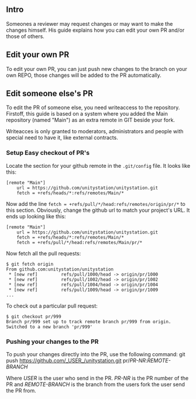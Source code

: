 ## Intro
Someones a reviewer may request changes or may want to make the changes himself. His guide explains how you can edit your own PR and/or those of others.

## Edit your own PR
To edit your own PR, you can just push new changes to the branch on your own REPO, those changes will be added to the PR automatically. 

## Edit someone else's PR
To edit the PR of someone else, you need writeaccess to the repository.
Firstoff, this guide is based on a system where you added the Main repository (named "Main") as an extra remote in GIT beside your fork.

Writeacces is only granted to moderators, administrators and people with special need to have it, like external contracts.

### Setup Easy checkout of PR's
Locate the section for your github remote in the `.git/config` file. It looks like this:

```
[remote "Main"]
	url = https://github.com/unitystation/unitystation.git
	fetch = +refs/heads/*:refs/remotes/Main/*
```

Now add the line `fetch = +refs/pull/*/head:refs/remotes/origin/pr/*` to this section. Obviously, change the github url to match your project's URL. It ends up looking like this:

```
[remote "Main"]
	url = https://github.com/unitystation/unitystation.git
	fetch = +refs/heads/*:refs/remotes/Main/*
	fetch = +refs/pull/*/head:refs/remotes/Main/pr/*
```

Now fetch all the pull requests:

```
$ git fetch origin
From github.com:unitystation/unitystation
 * [new ref]         refs/pull/1000/head -> origin/pr/1000
 * [new ref]         refs/pull/1002/head -> origin/pr/1002
 * [new ref]         refs/pull/1004/head -> origin/pr/1004
 * [new ref]         refs/pull/1009/head -> origin/pr/1009
...
```

To check out a particular pull request:

```
$ git checkout pr/999
Branch pr/999 set up to track remote branch pr/999 from origin.
Switched to a new branch 'pr/999'
```

### Pushing your changes to the PR
To push your changes directly into the PR, use the following command:
git push https://github.com/_USER_/unitystation.git  pr/_PR-NR_:_REMOTE-BRANCH_

Where _USER_ is the user who send in the PR.
_PR-NR_ is the PR number of the PR
and _REMOTE-BRANCH_ is the branch from the users fork the user send the PR from.